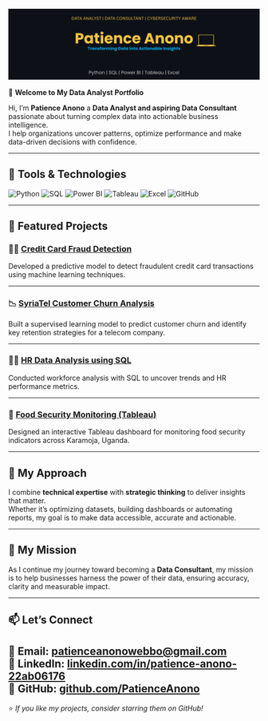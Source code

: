 
![Patience Anono Data Analyst Portfolio Banner](https://raw.githubusercontent.com/PatienceAnono/PatienceAnono-Portfolio/6475ce96bf54e6f04e085e302ad0ed6a97564976/Patience_Anono_Data_Analyst_Banner.png)


👋 **Welcome to My Data Analyst Portfolio**

Hi, I’m **Patience Anono** a **Data Analyst and aspiring Data Consultant** passionate about turning complex data into actionable business intelligence.  
I help organizations uncover patterns, optimize performance and make data-driven decisions with confidence.

---

## 🧰 Tools & Technologies
![Python](https://img.shields.io/badge/Python-3776AB?style=for-the-badge&logo=python&logoColor=white)
![SQL](https://img.shields.io/badge/SQL-336791?style=for-the-badge&logo=postgresql&logoColor=white)
![Power BI](https://img.shields.io/badge/Power_BI-F2C811?style=for-the-badge&logo=powerbi&logoColor=black)
![Tableau](https://img.shields.io/badge/Tableau-E97627?style=for-the-badge&logo=tableau&logoColor=white)
![Excel](https://img.shields.io/badge/Excel-217346?style=for-the-badge&logo=microsoft-excel&logoColor=white)
![GitHub](https://img.shields.io/badge/GitHub-181717?style=for-the-badge&logo=github&logoColor=white)

---

## 💼 Featured Projects  

### 🕵️‍♀️ [Credit Card Fraud Detection](https://github.com/PatienceAnono/Credit-Card-Fraud-Dectection)  
Developed a predictive model to detect fraudulent credit card transactions using machine learning techniques.  

---

### 📉 [SyriaTel Customer Churn Analysis](https://github.com/PatienceAnono/-SyriaTel-Customer-Churn-Project)  
Built a supervised learning model to predict customer churn and identify key retention strategies for a telecom company.  

---

### 👩‍💼 [HR Data Analysis using SQL](https://github.com/PatienceAnono/HR-DATA-ANALYSIS)  
Conducted workforce analysis with SQL to uncover trends and HR performance metrics.  

---

### 🌾 [Food Security Monitoring (Tableau)](https://public.tableau.com/app/profile/patience5611/viz/KaramojaRegionFoodmonitoringtool/SummaryTable)  
Designed an interactive Tableau dashboard for monitoring food security indicators across Karamoja, Uganda.  

---

## 🧩 My Approach  
I combine **technical expertise** with **strategic thinking** to deliver insights that matter.  
Whether it’s optimizing datasets, building dashboards or automating reports, my goal is to make data accessible, accurate and actionable.

---

## 🎯 My Mission  
As I continue my journey toward becoming a **Data Consultant**, my mission is to help businesses harness the power of their data, ensuring accuracy, clarity and measurable impact.

---

## 📫 Let’s Connect  

📧 **Email:** [patienceanonowebbo@gmail.com](mailto:patienceanonowebbo@gmail.com)  
💼 **LinkedIn:** [linkedin.com/in/patience-anono-22ab06176](https://www.linkedin.com/in/patience-anono-22ab06176/)  
🐙 **GitHub:** [github.com/PatienceAnono](https://github.com/PatienceAnono)
---

⭐️ *If you like my projects, consider starring them on GitHub!*
